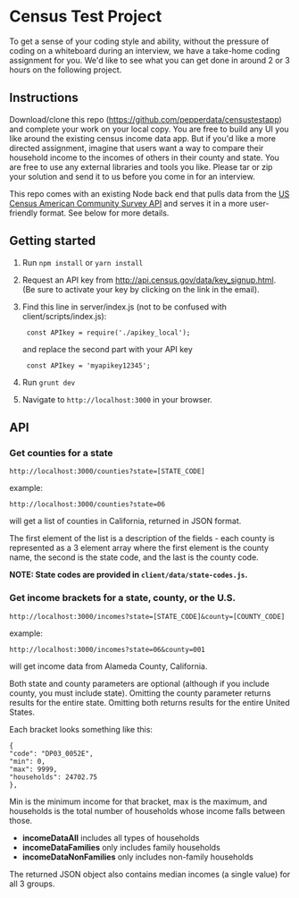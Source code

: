 # Census Test Project

To get a sense of your coding style and ability, without the pressure of coding on a whiteboard during an interview, we have a take-home coding assignment for you. We'd like to see what you can get done in around 2 or 3 hours on the following project.

## Instructions

Download/clone this repo (https://github.com/pepperdata/censustestapp) and complete your work on your local copy. You are free to build any UI you like around the existing census income data app. But if you'd like a more directed assignment, imagine that users want a way to compare their household income to the incomes of others in their county and state. You are free to use any external libraries and tools you like. Please tar or zip your solution and send it to us before you come in for an interview.

This repo comes with an existing Node back end that pulls data from the [US Census American Community Survey API](http://api.census.gov/data/2014/acs1/profile.html) and serves it in a more user-friendly format.  See below for more details.

## Getting started
1. Run `npm install` or `yarn install`
2. Request an API key from http://api.census.gov/data/key_signup.html. (Be sure to activate your key by clicking on the link in the email).
3. Find this line in server/index.js (not to be confused with client/scripts/index.js):

        const APIkey = require('./apikey_local');

      and replace the second part with your API key

        const APIkey = 'myapikey12345';

4. Run `grunt dev`
5. Navigate to `http://localhost:3000` in your browser.

## API
### Get counties for a state
```
http://localhost:3000/counties?state=[STATE_CODE]
```
example:
```
http://localhost:3000/counties?state=06
```
will get a list of counties in California, returned in JSON format.

The first element of the list is a description of the fields - each county is represented as a 3 element array where the first element is the county name, the second is the state code, and the last is the county code.

**NOTE: State codes are provided in `client/data/state-codes.js`.**


### Get income brackets for a state, county, or the U.S.
```
http://localhost:3000/incomes?state=[STATE_CODE]&county=[COUNTY_CODE]
```
example:
```
http://localhost:3000/incomes?state=06&county=001
```
will get income data from Alameda County, California.

Both state and county parameters are optional (although if you include county, you must include state).  Omitting the county parameter returns results for the entire state.  Omitting both returns results for the entire United States.

Each bracket looks something like this:
```
{
"code": "DP03_0052E",
"min": 0,
"max": 9999,
"households": 24702.75
},
```

Min is the minimum income for that bracket, max is the maximum, and households is the total number of households whose income falls between those.

- **incomeDataAll** includes all types of households
- **incomeDataFamilies** only includes family households
- **incomeDataNonFamilies** only includes non-family households

The returned JSON object also contains median incomes (a single value) for all 3 groups.
